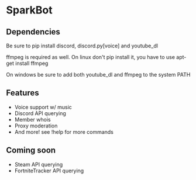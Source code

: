 # SparkBot

## Dependencies
Be sure to pip install discord, discord.py\[voice] and youtube_dl

ffmpeg is required as well. On linux don't pip install it, you have to use apt-get install ffmpeg

On windows be sure to add both youtube_dl and ffmpeg to the system PATH 

## Features
- Voice support w/ music
- Discord API querying
- Member whois
- Proxy moderation
- And more! see !help for more commands

## Coming soon
- Steam API querying
- FortniteTracker API querying
